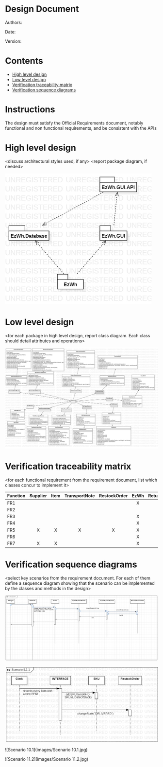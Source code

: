 # Design Document 


Authors: 

Date:

Version:


# Contents

- [High level design](#package-diagram)
- [Low level design](#class-diagram)
- [Verification traceability matrix](#verification-traceability-matrix)
- [Verification sequence diagrams](#verification-sequence-diagrams)

# Instructions

The design must satisfy the Official Requirements document, notably functional and non functional requirements, and be consistent with the APIs

# High level design 

<discuss architectural styles used, if any>
<report package diagram, if needed>



![highLevelDesign](/images/highLevelDesign.jpg)




# Low level design

<for each package in high level design, report class diagram. Each class should detail attributes and operations>



![lowLevelDesign](/images/lowLevelDesign.jpg)



# Verification traceability matrix

\<for each functional requirement from the requirement document, list which classes concur to implement it>

| Function | Supplier | Item | TransportNote | RestockOrder | EzWh | ReturnOrder | Customer | InternalOrder | SKUItem | TestDescriptor | TestResult | Inventory | SKU  | Position | User |
| - | :-: | :-: | :-: | :-: | :-: | :-: | :-: | :-: | :-: | :-: | - | :-: | :-: | - | :-: |
| FR1 |  |  |  |  | X |  |  |  |  |  |  |  |  |  | X |
| FR2 |  |  |  |  |  |  |  |  |  | X |  | X | X |  |  |
| FR3 |  |  |  |  | X |  |  |  |  |  |  | X |  |  |  |
| FR4 |  |  |  |  | X |  | X |  |  |  |  |  |  |  |  |
| FR5 | X | X | X | X | X |  |  |  | X |  |  |  |  |  |  |
| FR6 |  |  |  |  | X |  | X | X | X |  |  |  | X |  |  |
| FR7 | X | X |  |  | X |  |  |  |  |  |  |  |  |  |  |


# Verification sequence diagrams 
\<select key scenarios from the requirement document. For each of them define a sequence diagram showing that the scenario can be implemented by the classes and methods in the design>



![Scenario 3.1](./images/Scenario%203.1.jpg)



![Scenario 5.1.1](./images/Scenario%205.1.1.jpg)



![Scenario 10.1](images/Scenario 10.1.jpg)



![Scenario 11.2](images/Scenario 11.2.jpg)